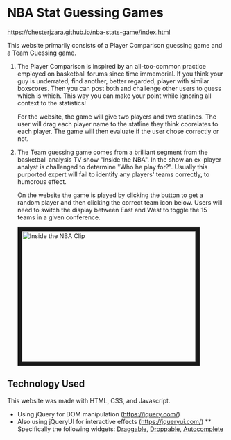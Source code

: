 # NBA Stat Guessing Games

https://chesterjzara.github.io/nba-stats-game/index.html

This website primarily consists of a Player Comparison guessing game and a Team Guessing game. 
1. The Player Comparison is inspired by an all-too-common practice employed on basketball forums since time immemorial. If you think your guy is underrated, find another, better regarded, player with similar boxscores. Then you can post both and challenge other users to guess which is which. This way you can make your point while ignoring all context to the statistics! 

   For the website, the game will give two players and two statlines. The user will drag each player name to the statline they think coorelates to each player. The game will then evaluate if the user chose correctly or not. 
2. The Team guessing game comes from a brilliant segment from the basketball analysis TV show "Inside the NBA". In the show an ex-player analyst is challenged to determine "Who he play for?". Usually this purported expert will fail to identify any players' teams correctly, to humorous effect.

   On the website the game is played by clicking the button to get a random player and then clicking the correct team icon below. Users will need to switch the display between East and West to toggle the 15 teams in a given conference.

   <a href="http://www.youtube.com/watch?feature=player_embedded&v=cBHPQ25J07E
" target="_blank"><img src="http://img.youtube.com/vi/cBHPQ25J07E/0.jpg" 
alt="Inside the NBA Clip" width="400" height="300" border="10" /></a>

## Technology Used

This website was made with HTML, CSS, and Javascript.
* Using jQuery for DOM manipulation (https://jquery.com/)
* Also using jQueryUI for interactive effects (https://jqueryui.com/)
** Specifically the following widgets: [Draggable](https://jqueryui.com/draggable/), [Droppable](https://jqueryui.com/droppable/), [Autocomplete](https://jqueryui.com/autocomplete/)
